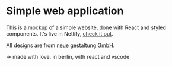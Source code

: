 # Simple web application
This is a mockup of a simple website, done with React and styled components. It's live in Netlify, [check it out](https://distracted-wiles-6a12af.netlify.app/).

All designs are from [neue gestaltung GmbH](https://neuegestaltung.de/).

-> made with love, in berlin, with react and vscode
